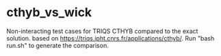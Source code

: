 # cthyb_vs_wick
Non-interacting test cases for TRIQS CTHYB compared to the exact solution.
based on https://triqs.ipht.cnrs.fr/applications/cthyb/.
Run "bash run.sh" to generate the comparison.
